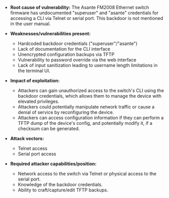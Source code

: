- **Root cause of vulnerability:** The Asante FM2008 Ethernet switch firmware has undocumented "superuser" and "asante" credentials for accessing a CLI via Telnet or serial port. This backdoor is not mentioned in the user manual.
- **Weaknesses/vulnerabilities present:**
    - Hardcoded backdoor credentials ("superuser"/"asante")
    - Lack of documentation for the CLI interface
    - Unencrypted configuration backups via TFTP
    - Vulnerability to password override via the web interface
    - Lack of input sanitization leading to username length limitations in the terminal UI.

- **Impact of exploitation:**
    - Attackers can gain unauthorized access to the switch's CLI using the backdoor credentials, which allows them to manage the device with elevated privileges.
    - Attackers could potentially manipulate network traffic or cause a denial of service by reconfiguring the device.
    - Attackers can access configuration information if they can perform a TFTP dump of the device's config, and potentially modify it, if a checksum can be generated.

- **Attack vectors:**
    - Telnet access
    - Serial port access

- **Required attacker capabilities/position:**
    - Network access to the switch via Telnet or physical access to the serial port.
    - Knowledge of the backdoor credentials.
    - Ability to craft/capture/edit TFTP backups.